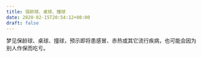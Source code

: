 ```yaml
---
title: 保龄球、桌球、撞球
date: 2020-02-15T20:54:12+08:00
draft: false
---
```


梦见保龄球、桌球、撞球，预示即将患感冒、赤热或其它流行疾病，也可能会因为别人作保而吃亏。

